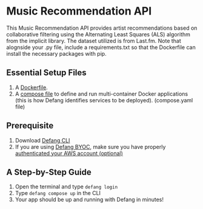 # Music Recommendation API
This Music Recommendation API provides artist recommendations based on collaborative filtering using the Alternating Least Squares (ALS) algorithm from the implicit library. The dataset utilized is from Last.fm. Note that alognside your .py file, include a requirements.txt so that the Dockerfile can install the necessary packages with pip. 


## Essential Setup Files
1. A <a href="https://docs.docker.com/develop/develop-images/dockerfile_best-practices/">Dockerfile</a>.
2. A <a href="https://docs.defang.io/docs/concepts/compose">compose file</a> to define and run multi-container Docker applications (this is how Defang identifies services to be deployed). (compose.yaml file)

## Prerequisite
1. Download <a href="https://github.com/defang-io/defang">Defang CLI</a>
2. If you are using <a href="https://docs.defang.io/docs/concepts/defang-byoc">Defang BYOC</a>, make sure you have properly <a href="https://docs.aws.amazon.com/cli/latest/userguide/cli-chap-configure.html">authenticated your AWS account (optional)</a>

## A Step-by-Step Guide
1. Open the terminal and type `defang login`
2. Type `defang compose up` in the CLI
3. Your app should be up and running with Defang in minutes!
